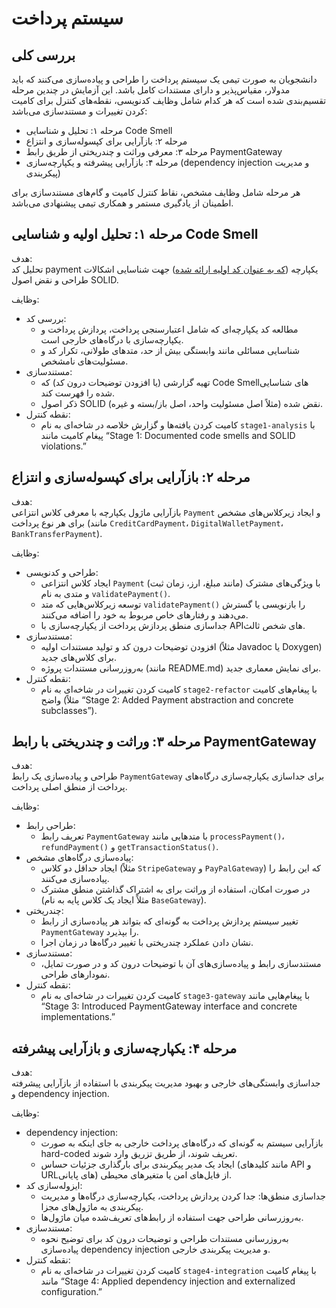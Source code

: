 # سیستم پرداخت

## بررسی کلی
دانشجویان به صورت تیمی یک سیستم پرداخت را طراحی و پیاده‌سازی می‌کنند که باید مدولار، مقیاس‌پذیر و دارای مستندات کامل باشد. این آزمایش در چندین مرحله تقسیم‌بندی شده است که هر کدام شامل وظایف کدنویسی، نقطه‌های کنترل برای کامیت کردن تغییرات و مستندسازی می‌باشد:

- مرحله ۱: تحلیل و شناسایی Code Smell  
- مرحله ۲: بازآرایی برای کپسوله‌سازی و انتزاع  
- مرحله ۳: معرفی وراثت و چندریختی از طریق رابط PaymentGateway  
- مرحله ۴: بازآرایی پیشرفته و یکپارچه‌سازی (dependency injection و مدیریت پیکربندی)  

هر مرحله شامل وظایف مشخص، نقاط کنترل کامیت و گام‌های مستندسازی برای اطمینان از یادگیری مستمر و همکاری تیمی پیشنهادی می‌باشد.


## مرحله ۱: تحلیل اولیه و شناسایی Code Smell

هدف:  
تحلیل کد payment یکپارچه ([که به عنوان کد اولیه ارائه شده](./PaymentProcessor.java)) جهت شناسایی اشکالات طراحی و نقض اصول SOLID.

وظایف:
- بررسی کد:  
  - مطالعه کد یکپارچه‌ای که شامل اعتبارسنجی پرداخت، پردازش پرداخت و یکپارچه‌سازی با درگاه‌های خارجی است.
  - شناسایی مسائلی مانند وابستگی بیش از حد، متدهای طولانی، تکرار کد و مسئولیت‌های نامشخص.
- مستندسازی:  
  - تهیه گزارشی (یا افزودن توضیحات درون کد) که Code Smell‌های شناسایی شده را فهرست کند.
  - ذکر اصول SOLID نقض شده (مثلاً اصل مسئولیت واحد، اصل باز/بسته و غیره).
- نقطه کنترل:  
  - کامیت کردن یافته‌ها و گزارش خلاصه در شاخه‌ای به نام `stage1-analysis` با پیغام کامیت مانند “Stage 1: Documented code smells and SOLID violations.”


## مرحله ۲: بازآرایی برای کپسوله‌سازی و انتزاع

هدف:  
بازآرایی ماژول یکپارچه با معرفی کلاس انتزاعی `Payment` و ایجاد زیرکلاس‌های مشخص برای هر نوع پرداخت (مانند `CreditCardPayment`، `DigitalWalletPayment`، `BankTransferPayment`).

وظایف:
- طراحی و کدنویسی:  
  - ایجاد کلاس انتزاعی `Payment` با ویژگی‌های مشترک (مانند مبلغ، ارز، زمان ثبت) و متدی به نام `validatePayment()`.
  - توسعه زیرکلاس‌هایی که متد `validatePayment()` را بازنویسی یا گسترش می‌دهند و رفتارهای خاص مربوط به خود را اضافه می‌کنند.
  - جداسازی منطق پردازش پرداخت از یکپارچه‌سازی با API‌های شخص ثالث.
- مستندسازی:  
  - افزودن توضیحات درون کد و تولید مستندات اولیه (مثلاً Javadoc یا Doxygen) برای کلاس‌های جدید.
  - به‌روزرسانی مستندات پروژه (مانند README.md) برای نمایش معماری جدید.
- نقطه کنترل:  
  - کامیت کردن تغییرات در شاخه‌ای به نام `stage2-refactor` با پیغام‌های کامیت واضح (مثلاً “Stage 2: Added Payment abstraction and concrete subclasses”).


## مرحله ۳: وراثت و چندریختی با رابط PaymentGateway

هدف:  
طراحی و پیاده‌سازی یک رابط `PaymentGateway` برای جداسازی یکپارچه‌سازی درگاه‌های پرداخت از منطق اصلی پرداخت.

وظایف:
- طراحی رابط:  
  - تعریف رابط `PaymentGateway` با متدهایی مانند `processPayment()`، `refundPayment()` و `getTransactionStatus()`.
- پیاده‌سازی درگاه‌های مشخص:  
  - ایجاد حداقل دو کلاس (مثلاً `StripeGateway` و `PayPalGateway`) که این رابط را پیاده‌سازی می‌کنند.
  - در صورت امکان، استفاده از وراثت برای به اشتراک گذاشتن منطق مشترک (مثلاً ایجاد یک کلاس پایه به نام `BaseGateway`).
- چندریختی:  
  - تغییر سیستم پردازش پرداخت به گونه‌ای که بتواند هر پیاده‌سازی از رابط `PaymentGateway` را بپذیرد.
  - نشان دادن عملکرد چندریختی با تغییر درگاه‌ها در زمان اجرا.
- مستندسازی:  
  - مستندسازی رابط و پیاده‌سازی‌های آن با توضیحات درون کد و در صورت تمایل، نمودارهای طراحی.
- نقطه کنترل:  
  - کامیت کردن تغییرات در شاخه‌ای به نام `stage3-gateway` با پیغام‌هایی مانند “Stage 3: Introduced PaymentGateway interface and concrete implementations.”


## مرحله ۴: یکپارچه‌سازی و بازآرایی پیشرفته

هدف:  
جداسازی وابستگی‌های خارجی و بهبود مدیریت پیکربندی با استفاده از بازآرایی پیشرفته و dependency injection.

وظایف:
- dependency injection:  
  - بازآرایی سیستم به گونه‌ای که درگاه‌های پرداخت خارجی به جای اینکه به صورت hard-coded تعریف شوند، از طریق تزریق وارد شوند.
  - ایجاد یک مدیر پیکربندی برای بارگذاری جزئیات حساس (مانند کلید‌های API و URL‌های پایانی) از فایل‌های امن یا متغیرهای محیطی.
- ایزوله‌سازی کد:  
  - جداسازی منطق‌ها: جدا کردن پردازش پرداخت، یکپارچه‌سازی درگاه‌ها و مدیریت پیکربندی به ماژول‌های مجزا.
  - به‌روزرسانی طراحی جهت استفاده از رابط‌های تعریف‌شده میان ماژول‌ها.
- مستندسازی:  
  - به‌روزرسانی مستندات طراحی و توضیحات درون کد برای توضیح نحوه پیاده‌سازی dependency injection و مدیریت پیکربندی خارجی.
- نقطه کنترل:  
  - کامیت کردن تغییرات در شاخه‌ای به نام `stage4-integration` با پیغام کامیت مانند “Stage 4: Applied dependency injection and externalized configuration.”
